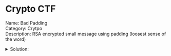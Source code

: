 # Crypto CTF
Name: Bad Padding <br />
Category: Crytpo <br />
Description: RSA encrypted small message using padding (loosest sense of the word) <br />
<details>
<summary>Solution:</summary> m is encrypted as: <br />
	(k(n-m))^3 mod n <br />
       =-(k^3)(m^3) mod n   (since by binomial theorem, only last term in above expansion is not a multiple of n) <br />
       =n-((k^3 mod n)(m^3 mod n) mod n)   (added n to ensure value positive) <br />
       =n-((k^3)(m^3) mod n)   (since k^3,m^3 < n) <br />
       =c   (encrypted message) <br />
	n-c = (k^3)(m^3) mod n. Try solving algebraically for m, e.g. ((n-c)^(1/3))/k, (((n-c)+n)^(1/3))/k, (((n-c)+2n)^(1/3))/k... <br />

(Note: the file in the challenge directory should be shared with the player) <br />

Flag is: Intake24{6879760#}
</details>
